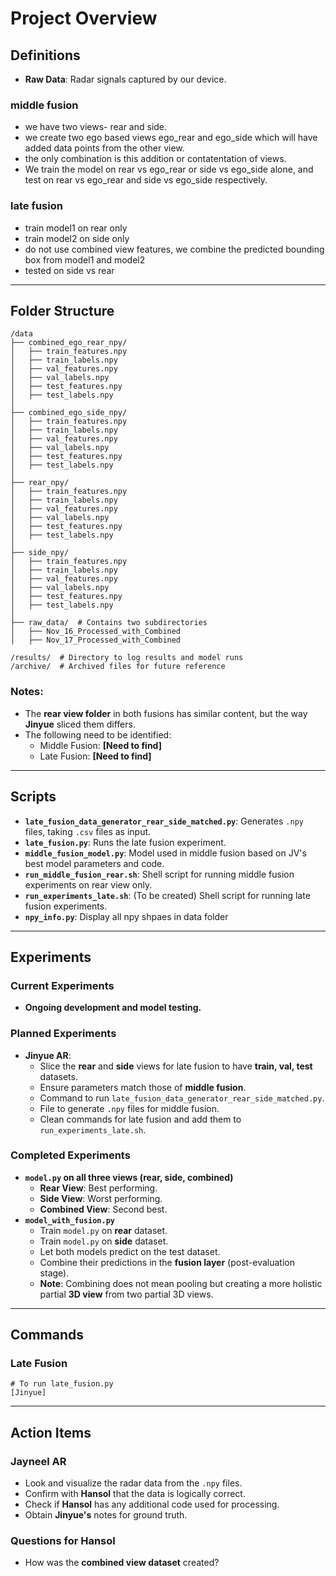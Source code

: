 # Project Overview

## Definitions
- **Raw Data**: Radar signals captured by our device.
### middle fusion 
- we have two views- rear and side.
- we create two ego based views ego_rear and ego_side which will have added data points from the other view.
- the only combination is this addition or contatentation of views.
- We train the model on rear vs ego_rear or side vs ego_side alone, and test on rear vs ego_rear and side vs ego_side respectively.

### late fusion
- train model1 on rear only
- train model2 on side only
- do not use combined view features, we combine the predicted bounding box from model1 and model2
- tested on side vs rear

---
## Folder Structure
```
/data
├── combined_ego_rear_npy/  
│   ├── train_features.npy
│   ├── train_labels.npy
│   ├── val_features.npy
│   ├── val_labels.npy
│   ├── test_features.npy
│   ├── test_labels.npy
│
├── combined_ego_side_npy/  
│   ├── train_features.npy
│   ├── train_labels.npy
│   ├── val_features.npy
│   ├── val_labels.npy
│   ├── test_features.npy
│   ├── test_labels.npy
│
├── rear_npy/  
│   ├── train_features.npy
│   ├── train_labels.npy
│   ├── val_features.npy
│   ├── val_labels.npy
│   ├── test_features.npy
│   ├── test_labels.npy
│
├── side_npy/  
│   ├── train_features.npy
│   ├── train_labels.npy
│   ├── val_features.npy
│   ├── val_labels.npy
│   ├── test_features.npy
│   ├── test_labels.npy
│
├── raw_data/  # Contains two subdirectories
│   ├── Nov_16_Processed_with_Combined
│   ├── Nov_17_Processed_with_Combined

/results/  # Directory to log results and model runs
/archive/  # Archived files for future reference
```

### Notes:
- The **rear view folder** in both fusions has similar content, but the way **Jinyue** sliced them differs.
- The following need to be identified:
  - Middle Fusion: **[Need to find]**
  - Late Fusion: **[Need to find]**

---

## Scripts
- **`late_fusion_data_generator_rear_side_matched.py`**: Generates `.npy` files, taking `.csv` files as input.
- **`late_fusion.py`**: Runs the late fusion experiment.
- **`middle_fusion_model.py`**: Model used in middle fusion based on JV's best model parameters and code. 
- **`run_middle_fusion_rear.sh`**: Shell script for running middle fusion experiments on rear view only.
- **`run_experiments_late.sh`**: (To be created) Shell script for running late fusion experiments.
- **`npy_info.py`**: Display all npy shpaes in data folder 

---

## Experiments

### Current Experiments
- **Ongoing development and model testing.**

### Planned Experiments
- **Jinyue AR**:
  - Slice the **rear** and **side** views for late fusion to have **train, val, test** datasets.
  - Ensure parameters match those of **middle fusion**.
  - Command to run `late_fusion_data_generator_rear_side_matched.py`.
  - File to generate `.npy` files for middle fusion.
  - Clean commands for late fusion and add them to `run_experiments_late.sh`.

### Completed Experiments
- **`model.py` on all three views (rear, side, combined)**
  - **Rear View**: Best performing.
  - **Side View**: Worst performing.
  - **Combined View**: Second best.
- **`model_with_fusion.py`**
  - Train `model.py` on **rear** dataset.
  - Train `model.py` on **side** dataset.
  - Let both models predict on the test dataset.
  - Combine their predictions in the **fusion layer** (post-evaluation stage).
  - **Note**: Combining does not mean pooling but creating a more holistic partial **3D view** from two partial 3D views.

---

## Commands
### Late Fusion
```
# To run late_fusion.py
[Jinyue]
```

---

## Action Items

### Jayneel AR
- Look and visualize the radar data from the `.npy` files.
- Confirm with **Hansol** that the data is logically correct.
- Check if **Hansol** has any additional code used for processing.
- Obtain **Jinyue's** notes for ground truth.

### Questions for Hansol
- How was the **combined view dataset** created?
